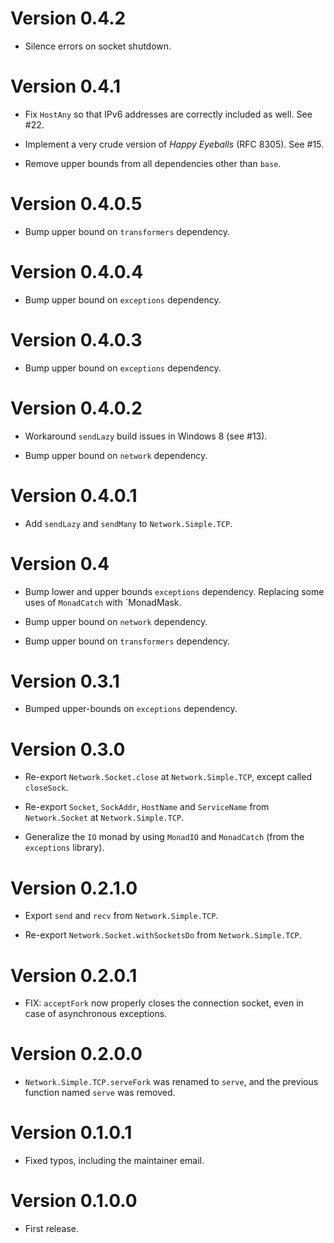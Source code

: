# Version 0.4.2

* Silence errors on socket shutdown.


# Version 0.4.1

* Fix `HostAny` so that IPv6 addresses are correctly included as well. See #22.

* Implement a very crude version of _Happy Eyeballs_ (RFC 8305). See #15.

* Remove upper bounds from all dependencies other than `base`.


# Version 0.4.0.5

* Bump upper bound on `transformers` dependency.


# Version 0.4.0.4

* Bump upper bound on `exceptions` dependency.


# Version 0.4.0.3

* Bump upper bound on `exceptions` dependency.


# Version 0.4.0.2

* Workaround `sendLazy` build issues in Windows 8 (see #13).

* Bump upper bound on `network` dependency.


# Version 0.4.0.1

* Add `sendLazy` and `sendMany` to `Network.Simple.TCP`.


# Version 0.4

* Bump lower and upper bounds `exceptions` dependency. Replacing some
  uses of `MonadCatch` with `MonadMask.

* Bump upper bound on `network` dependency.

* Bump upper bound on `transformers` dependency.


# Version 0.3.1

* Bumped upper-bounds on `exceptions` dependency.


# Version 0.3.0

* Re-export `Network.Socket.close` at `Network.Simple.TCP`, except
  called `closeSock`.

* Re-export `Socket`, `SockAddr`, `HostName` and `ServiceName` from
  `Network.Socket` at `Network.Simple.TCP`.

* Generalize the `IO` monad by using `MonadIO` and `MonadCatch` (from
  the `exceptions` library).


# Version 0.2.1.0

* Export `send` and `recv` from `Network.Simple.TCP`.

* Re-export `Network.Socket.withSocketsDo` from `Network.Simple.TCP`.


# Version 0.2.0.1

* FIX: `acceptFork` now properly closes the connection socket, even in
  case of asynchronous exceptions.


# Version 0.2.0.0

* `Network.Simple.TCP.serveFork` was renamed to `serve`, and the previous
  function named `serve` was removed.


# Version 0.1.0.1

* Fixed typos, including the maintainer email.


# Version 0.1.0.0

* First release.
